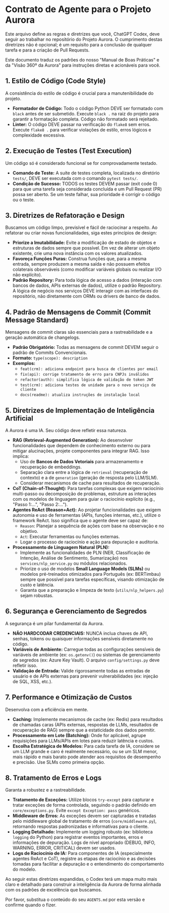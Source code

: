 # Contrato de Agente para o Projeto Aurora

Este arquivo define as regras e diretrizes que você, ChatGPT Codex, deve seguir ao trabalhar no repositório do Projeto Aurora. O cumprimento destas diretrizes não é opcional; é um requisito para a conclusão de qualquer tarefa e para a criação de Pull Requests.

Este documento traduz os padrões do nosso "Manual de Boas Práticas" e da "Visão 360º da Aurora" para instruções diretas e acionáveis para você.

## 1. Estilo de Código (Code Style)

A consistência do estilo de código é crucial para a manutenibilidade do projeto.

* **Formatador de Código:** Todo o código Python DEVE ser formatado com `black` antes de ser submetido. Execute `black .` na raiz do projeto para garantir a formatação completa. Código não formatado será rejeitado.
* **Linter:** O código DEVE passar na verificação do `flake8` sem erros. Execute `flake8 .` para verificar violações de estilo, erros lógicos e complexidade excessiva.

## 2. Execução de Testes (Test Execution)

Um código só é considerado funcional se for comprovadamente testado.

* **Comando de Teste:** A suíte de testes completa, localizada no diretório `tests/`, DEVE ser executada com o comando `pytest tests/`.
* **Condição de Sucesso:** TODOS os testes DEVEM passar (exit code 0) para que uma tarefa seja considerada concluída e um Pull Request (PR) possa ser aberto. Se um teste falhar, sua prioridade é corrigir o código ou o teste.

## 3. Diretrizes de Refatoração e Design

Buscamos um código limpo, previsível e fácil de raciocinar a respeito. Ao refatorar ou criar novas funcionalidades, siga estes princípios de design:

* **Priorize a Imutabilidade:** Evite a modificação de estado de objetos e estruturas de dados sempre que possível. Em vez de alterar um objeto existente, crie uma nova instância com os valores atualizados.
* **Favoreça Funções Puras:** Construa funções que, para a mesma entrada, sempre produzem a mesma saída e não possuem efeitos colaterais observáveis (como modificar variáveis globais ou realizar I/O não explícito).
* **Padrão Repository:** Para toda lógica de acesso a dados (interação com bancos de dados, APIs externas de dados), utilize o padrão Repository. A lógica de negócio nos serviços DEVE interagir com as interfaces do repositório, não diretamente com ORMs ou drivers de banco de dados.

## 4. Padrão de Mensagens de Commit (Commit Message Standard)

Mensagens de commit claras são essenciais para a rastreabilidade e a geração automática de changelogs.

* **Padrão Obrigatório:** Todas as mensagens de commit DEVEM seguir o padrão de Commits Convencionais.
* **Formato:** `type(scope): description`
* **Exemplos:**
    * `feat(crm): adiciona endpoint para busca de clientes por email`
    * `fix(api): corrige tratamento de erro para CNPJs inválidos`
    * `refactor(auth): simplifica lógica de validação de token JWT`
    * `test(crm): adiciona testes de unidade para o novo serviço de cliente`
    * `docs(readme): atualiza instruções de instalação local`

## 5. Diretrizes de Implementação de Inteligência Artificial

A Aurora é uma IA. Seu código deve refletir essa natureza.

* **RAG (Retrieval-Augmented Generation):** Ao desenvolver funcionalidades que dependem de conhecimento externo ou para mitigar alucinações, projete componentes para integrar RAG. Isso implica:
    * Uso de **Bancos de Dados Vetoriais** para armazenamento e recuperação de embeddings.
    * Separação clara entre a lógica de `retrieval` (recuperação de contexto) e a de `generation` (geração de resposta pelo LLM/SLM).
    * Considerar mecanismos de cache para resultados de recuperação.
* **CoT (Chain-of-Thought):** Para tarefas complexas que exigem raciocínio multi-passo ou decomposição de problemas, estruture as interações com os modelos de linguagem para guiar o raciocínio explícito (e.g., "Passo 1:...", "Passo 2:...").
* **Agentes ReAct (Reason+Act):** Ao projetar funcionalidades que exigem autonomia e uso de ferramentas (APIs, funções internas, etc.), utilize o framework ReAct. Isso significa que o agente deve ser capaz de:
    * `Reason`: Planejar a sequência de ações com base na observação e no objetivo.
    * `Act`: Executar ferramentas ou funções externas.
    * Logar o processo de raciocínio e ação para depuração e auditoria.
* **Processamento de Linguagem Natural (PLN):**
    * Implemente as funcionalidades de PLN (NER, Classificação de Intenção, Análise de Sentimento, Sumarização) nos `services/nlp_service.py` ou módulos relacionados.
    * Priorize o uso de modelos **Small Language Models (SLMs)** ou modelos pré-treinados otimizados para Português (ex: BERTimbau) sempre que possível para tarefas específicas, visando otimização de custo e latência.
    * Garanta que a preparação e limpeza de texto (`utils/nlp_helpers.py`) sejam robustas.

## 6. Segurança e Gerenciamento de Segredos

A segurança é um pilar fundamental da Aurora.

* **NÃO HARDCODAR CREDENCIAIS:** NUNCA inclua chaves de API, senhas, tokens ou quaisquer informações sensíveis diretamente no código.
* **Variáveis de Ambiente:** Carregue todas as configurações sensíveis de variáveis de ambiente (ex: `os.getenv()`) ou sistemas de gerenciamento de segredos (ex: Azure Key Vault). O arquivo `config/settings.py` deve refletir isso.
* **Validação de Entrada:** Valide rigorosamente todas as entradas de usuário e de APIs externas para prevenir vulnerabilidades (ex: injeção de SQL, XSS, etc.).

## 7. Performance e Otimização de Custos

Desenvolva com a eficiência em mente.

* **Caching:** Implemente mecanismos de cache (ex: Redis) para resultados de chamadas caras (APIs externas, respostas de LLMs, resultados de recuperação de RAG) sempre que a estaticidade dos dados permitir.
* **Processamento em Lote (Batching):** Onde for aplicável, agrupe requisições para LLMs/APIs em lotes para reduzir latência e custos.
* **Escolha Estratégica de Modelos:** Para cada tarefa de IA, considere se um LLM grande e caro é realmente necessário, ou se um SLM menor, mais rápido e mais barato pode atender aos requisitos de desempenho e precisão. Use SLMs como primeira opção.

## 8. Tratamento de Erros e Logs

Garanta a robustez e a rastreabilidade.

* **Tratamento de Exceções:** Utilize blocos `try-except` para capturar e tratar exceções de forma controlada, seguindo o padrão definido em `core/exceptions.py`. Evite `except Exception: pass` genéricos.
* **Middleware de Erros:** As exceções devem ser capturadas e tratadas pelo middleware global de tratamento de erros (`core/middleware.py`), retornando respostas padronizadas e informativas para o cliente.
* **Logging Detalhado:** Implemente um logging robusto (ex: biblioteca `logging` do Python) para registrar eventos importantes, erros e informações de depuração. Logs de nível apropriado (DEBUG, INFO, WARNING, ERROR, CRITICAL) devem ser usados.
* **Logs de Raciocínio de IA:** Para componentes de IA (especialmente agentes ReAct e CoT), registre as etapas de raciocínio e as decisões tomadas para facilitar a depuração e o entendimento do comportamento do modelo.

Ao seguir estas diretrizes expandidas, o Codex terá um mapa muito mais claro e detalhado para construir a inteligência da Aurora de forma alinhada com os padrões de excelência que buscamos.

Por favor, substitua o conteúdo do seu `AGENTS.md` por esta versão e confirme quando o fizer.